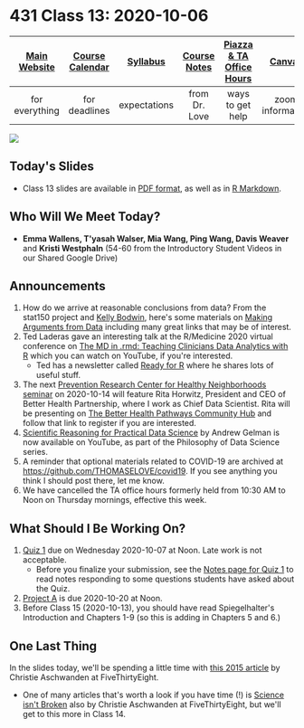 # 431 Class 13: 2020-10-06

[Main Website](https://thomaselove.github.io/431/) | [Course Calendar](https://thomaselove.github.io/431/calendar.html) | [Syllabus](https://thomaselove.github.io/431-2020-syllabus/) | [Course Notes](https://thomaselove.github.io/431-notes/) | [Piazza & TA Office Hours](https://thomaselove.github.io/431/contact.html) | [Canvas](https://canvas.case.edu) | [Data and Code](https://thomaselove.github.io/431/data_index.html)
:-----------: | :--------------: | :----------: | :---------: | :-------------: | :-----------: | :------------:
for everything | for deadlines | expectations | from Dr. Love | ways to get help | zoom information | for downloads

![](https://github.com/THOMASELOVE/431-2020/blob/master/classes/class13/images/gelfand.png)

## Today's Slides

- Class 13 slides are available in [PDF format](https://github.com/THOMASELOVE/431-2020/blob/master/classes/class13/431_class-13-slides_2020.pdf), as well as in [R Markdown](https://github.com/THOMASELOVE/431-2020/blob/master/classes/class13/431_class-13-slides_2020.Rmd).

## Who Will We Meet Today?

- **Emma Wallens, T'yasah Walser, Mia Wang, Ping Wang, Davis Weaver** and **Kristi Westphaln** (54-60 from the Introductory Student Videos in our Shared Google Drive)

## Announcements

1. How do we arrive at reasonable conclusions from data? From the stat150 project and [Kelly Bodwin](https://twitter.com/kellybodwin), here's some materials on [Making Arguments from Data](https://stat150.blog/post/01-evidence/) including many great links that may be of interest.
2. Ted Laderas gave an interesting talk at the R/Medicine 2020 virtual conference on [The MD in .rmd: Teaching Clinicians Data Analytics with R](https://www.youtube.com/watch?v=AexI0lZ7J-o) which you can watch on YouTube, if you're interested.
    - Ted has a newsletter called [Ready for R](https://tinyletter.com/ready4r/archive) where he shares lots of useful stuff.
3. The next [Prevention Research Center for Healthy Neighborhoods seminar](http://www.prchn.org/seminar) on 2020-10-14 will feature Rita Horwitz, President and CEO of Better Health Partnership, where I work as Chief Data Scientist. Rita will be presenting on [The Better Health Pathways Community Hub](https://cwru.zoom.us/webinar/register/WN_GtO_UX54QESF73sEfjEpgA) and follow that link to register if you are interested.
4. [Scientific Reasoning for Practical Data Science](https://www.youtube.com/watch?v=R6mq5Esjzfw) by Andrew Gelman is now available on YouTube, as part of the Philosophy of Data Science series.
5. A reminder that optional materials related to COVID-19 are archived at https://github.com/THOMASELOVE/covid19. If you see anything you think I should post there, let me know.
6. We have cancelled the TA office hours formerly held from 10:30 AM to Noon on Thursday mornings, effective this week. 

## What Should I Be Working On?

1. [Quiz 1](https://github.com/THOMASELOVE/431-2020/blob/master/quizzes/quiz1/quiz1.md) due on Wednesday 2020-10-07 at Noon. Late work is not acceptable.
    - Before you finalize your submission, see the [Notes page for Quiz 1](https://github.com/THOMASELOVE/431-2020/blob/master/quizzes/quiz1/notes.md) to read notes responding to some questions students have asked about the Quiz.
2. [Project A](https://thomaselove.github.io/431-2020-projectA/) is due 2020-10-20 at Noon.
3. Before Class 15 (2020-10-13), you should have read Spiegelhalter's Introduction and Chapters 1-9 (so this is adding in Chapters 5 and 6.)

## One Last Thing

In the slides today, we'll be spending a little time with [this 2015 article](https://fivethirtyeight.com/features/not-even-scientists-can-easily-explain-p-values/) by Christie Aschwanden at FiveThirtyEight.

- One of many articles that's worth a look if you have time (!) is [Science isn't Broken](https://fivethirtyeight.com/features/science-isnt-broken/) also by Christie Aschwanden at FiveThirtyEight, but we'll get to this more in Class 14.

